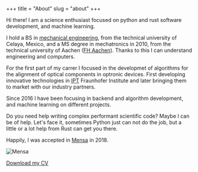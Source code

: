 
+++
title = "About"
slug = "about"
+++

Hi there! I am a science enthusiast focused on python and rust software development, and machine learning.

I hold a BS in [mechanical engineering](http://itcelaya.edu.mx/), from the technical university of Celaya, Mexico, and a MS degree in mechatronics in 2010, from the technical university of Aachen ([FH Aachen](https://www.fh-aachen.de/)). Thanks to this I can understand engineering and computers.

For the first part of my carrer I focused in the developmet of algorithms for the alignment of optical components in optronic devices. First developing innovative technologies in [IPT](https://www.ipt.fraunhofer.de/en.html) Fraunhofer Institute and later bringing them to market with our industry partners.

Since 2016 I have been focusing in backend and algorithm development, and machine learning on different projects.

Do you need help writing complex performant scientific code? Maybe I can be of help. Let's face it, sometimes Python just can not do the job, but a little or a lot help from Rust can get you there.

Happily, I was accepted in [Mensa](https://www.mensa.org/) in 2018.

![Mensa](../images/about/mensa_member_small.png)

[Download my CV](../documents/guerrero_cv.pdf)
